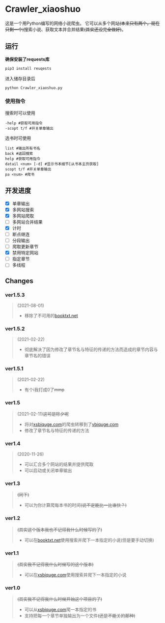# Crawler_xiaoshuo

这是一个用Python编写的网络小说爬虫。
它可以从多个网站<s>(本来只有两个，现在只剩一个)</s>搜索小说、获取文本并合并结果<s>(其实还没完全做好)</s>。


## 运行
**确保安装了requests库**
```bash
pip3 install reuqests
```
进入储存目录后
```bash
python Crawler_xiaoshuo.py
```
### 使用指令
搜索时可以使用
```
-help #获取可用指令
-scopt t/f #开关单章输出
```

选书时可使用
```
list #输出所有书名
back #返回搜索
help #获取可用指令
datail <num> [-d] #显示书本细节[从书本主页获取]
scopt t/f #开关单章输出
pa <num> #爬书
```

## 开发进度

* [x] 单章输出
* [x] 多网站搜索
* [x] 多网站爬取
* [ ] 多网站合并结果
* [x] 计时
* [ ] 断点继连
* [ ] 分段输出
* [ ] 爬取更新章节
* [x] 禁用特定网站
* [ ] 指定章节
* [ ] 多线程

## Changes

### ver1.5.3
> (2021-08-01)
>- 移除了不可用的[booktxt.net][1]

### ver1.5.2
> (2021-02-22)
>- 彻底解决了因为修改了章节名与特征的传递的方法而造成的章节内容与章节名的错误

### ver1.5.1
> (2021-02-22)
>- 有个i我打成0了<s>mmp</s>

### ver1.5
> (2021-02-11)<s>这可是除夕呢</s>
>- 将对[xsbiquge.com][0]的爬虫转移到了[vbiquge.com][2]
>- 修改了章节名与特征的传递的方法

### ver1.4
> (2020-11-26)
>- 可以汇合多个网站的结果并提供爬取
>- 可以启动或关闭单章输出

### ver1.3
> <s>(同下)</s>
>- 可以为你计算爬每本书的时间<s>(说不定能比一比谁快？)</s>

### ver1.2
> <s>(其实这个版本我也不记得我什么时候写的了)</s>
>- 可以在[booktxt.net][1]使用搜索并爬下一本指定的小说(但是要手动切换)

### ver1.1
> <s>(其实我不记得我什么时候写的这个版本)</s>
>- 可以在[xsbiquge.com][0]使用搜索并爬下一本指定的小说

### ver1.0
> <s>(其实我不记得我什么时候开始这个项目的了)</s>
>- 可以从[xsbiquge.com][0]爬一本指定的书
>- 支持把每一个章节单独输出为一个文件<s>(还是不能关的那种)</s>

[0]: http://www.xsbiquge.com/ "笑死bqg(划掉)"
[1]: http://www.booktxt.net/ "它还有个叫'.com'的兄弟"
[2]: http://www.vbiquge.com/ "看起来是 xsbiquge.com 的继承者"